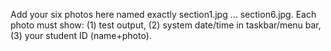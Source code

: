 Add your six photos here named exactly section1.jpg ... section6.jpg.
Each photo must show: (1) test output, (2) system date/time in taskbar/menu bar, (3) your student ID (name+photo).
